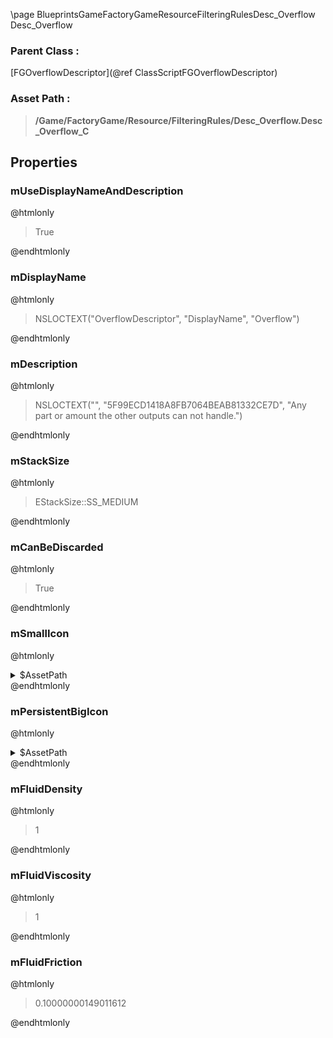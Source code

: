 \page BlueprintsGameFactoryGameResourceFilteringRulesDesc_Overflow Desc_Overflow
### Parent Class :
[FGOverflowDescriptor](@ref ClassScriptFGOverflowDescriptor)
### Asset Path :
<b><blockquote>/Game/FactoryGame/Resource/FilteringRules/Desc_Overflow.Desc_Overflow_C</blockquote></b>
## Properties

### mUseDisplayNameAndDescription
@htmlonly
<blockquote>True</blockquote>
@endhtmlonly

### mDisplayName
@htmlonly
<blockquote>NSLOCTEXT("OverflowDescriptor", "DisplayName", "Overflow")</blockquote>
@endhtmlonly

### mDescription
@htmlonly
<blockquote>NSLOCTEXT("", "5F99ECD1418A8FB7064BEAB81332CE7D", "Any part or amount the other outputs can not handle.")</blockquote>
@endhtmlonly

### mStackSize
@htmlonly
<blockquote>EStackSize::SS_MEDIUM</blockquote>
@endhtmlonly

### mCanBeDiscarded
@htmlonly
<blockquote>True</blockquote>
@endhtmlonly

### mSmallIcon
@htmlonly
<details>
 <summary>$AssetPath</summary>
<b><a href="_blueprints_game_factory_game_interface_u_i_assets_shared_t_x_u_i__sort_rule__overflow.html"><blockquote>TXUI_SortRule_Overflow</blockquote></a></b>
</details>
@endhtmlonly

### mPersistentBigIcon
@htmlonly
<details>
 <summary>$AssetPath</summary>
<b><a href="_blueprints_game_factory_game_interface_u_i_assets_shared_t_x_u_i__sort_rule__overflow.html"><blockquote>TXUI_SortRule_Overflow</blockquote></a></b>
</details>
@endhtmlonly

### mFluidDensity
@htmlonly
<blockquote>1</blockquote>
@endhtmlonly

### mFluidViscosity
@htmlonly
<blockquote>1</blockquote>
@endhtmlonly

### mFluidFriction
@htmlonly
<blockquote>0.10000000149011612</blockquote>
@endhtmlonly

